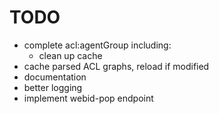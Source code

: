 TODO
====
  - complete acl:agentGroup including:
    * clean up cache
  - cache parsed ACL graphs, reload if modified
  - documentation
  - better logging
  - implement webid-pop endpoint
